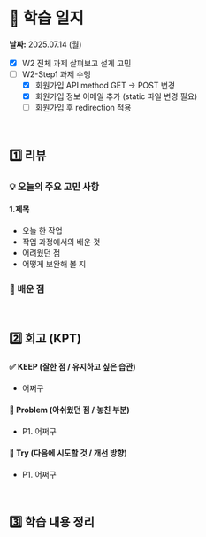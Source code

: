 # 📝 학습 일지
**날짜:** 2025.07.14 (월)

- [X] W2 전체 과제 살펴보고 설계 고민
- [ ] W2-Step1 과제 수행
  - [X] 회원가입 API method GET -> POST 변경
  - [X] 회원가입 정보 이메일 추가 (static 파일 변경 필요)
  - [ ] 회원가입 후 redirection 적용
        
<br/>

##  1️⃣ 리뷰

### 💡 오늘의 주요 고민 사항

#### 1.제목
- 오늘 한 작업
- 작업 과정에서의 배운 것
- 어려웠던 점
- 어떻게 보완해 볼 지

### 📌 배운 점

<br/>

##  2️⃣ 회고 (KPT)

#### ✅ KEEP (잘한 점 / 유지하고 싶은 습관)

  - 어쩌구

#### 🧩 Problem (아쉬웠던 점 / 놓친 부분)

  - P1. 어쩌구

#### 🚀 Try (다음에 시도할 것 / 개선 방향)

  - P1. 어쩌구

<br/>

##  3️⃣ 학습 내용 정리

<br/>

